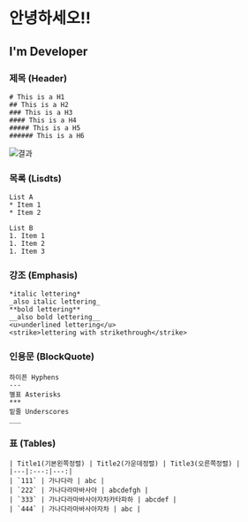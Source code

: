 # 안녕하세오!!

## I'm Developer

### 제목 (Header)
```
# This is a H1
## This is a H2
### This is a H3
#### This is a H4
##### This is a H5
###### This is a H6
```  
![결과](https://user-images.githubusercontent.com/118426836/202711021-ea05e2ff-7c35-4eee-a968-92cadeb27ea8.png)

### 목록 (Lisdts)
```
List A
* Item 1 
* Item 2 

List B 
1. Item 1 
1. Item 2 
1. Item 3 
```    
### 강조 (Emphasis)
``` 
*italic lettering*  
_also italic lettering_
**bold lettering**   
__also bold lettering__
<u>underlined lettering</u>
<strike>lettering with strikethrough</strike>  
```
### 인용문 (BlockQuote)
```
하이픈 Hyphens
---
별표 Asterisks 
***
밑줄 Underscores  
___
```
### 표 (Tables)
```
| Title1(기본왼쪽정렬) | Title2(가운데정렬) | Title3(오른쪽정렬) |
|---|:---:|---:|
| `111` | 가나다라 | abc |
| `222` | 가나다라마바사아 | abcdefgh |
| `333` | 가나다라마바사아자차카타파하 | abcdef |
| `444` | 가나다라마바사아자차 | abc |
